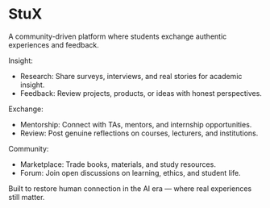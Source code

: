 # StuX
A community-driven platform where students exchange authentic experiences and feedback.

Insight:
* Research: Share surveys, interviews, and real stories for academic insight.
* Feedback: Review projects, products, or ideas with honest perspectives.

Exchange:
* Mentorship: Connect with TAs, mentors, and internship opportunities.
* Review: Post genuine reflections on courses, lecturers, and institutions.

Community:
* Marketplace: Trade books, materials, and study resources.
* Forum: Join open discussions on learning, ethics, and student life.

Built to restore human connection in the AI era — where real experiences still matter.
